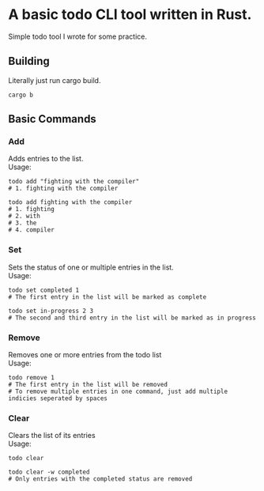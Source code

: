 # A basic todo CLI tool written in Rust.

Simple todo tool I wrote for some practice.

## Building
Literally just run cargo build.
<br>
```shell
cargo b
```


## Basic Commands
### Add
Adds entries to the list.
<br>
Usage:
```shell
todo add "fighting with the compiler"
# 1. fighting with the compiler
```
```shell
todo add fighting with the compiler
# 1. fighting
# 2. with
# 3. the
# 4. compiler
```

### Set
Sets the status of one or multiple entries in the list.
<br>
Usage:
```shell
todo set completed 1
# The first entry in the list will be marked as complete 
```
```shell
todo set in-progress 2 3
# The second and third entry in the list will be marked as in progress 
```

### Remove
Removes one or more entries from the todo list
<br>
Usage:
```shell
todo remove 1
# The first entry in the list will be removed
# To remove multiple entries in one command, just add multiple indicies seperated by spaces
```

### Clear
Clears the list of its entries
<br>
Usage:
```shell
todo clear
```
```shell
todo clear -w completed
# Only entries with the completed status are removed
```
